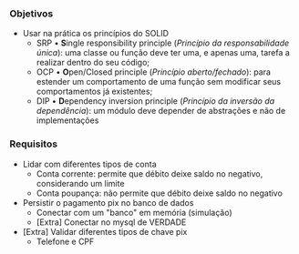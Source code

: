### Objetivos
  - Usar na prática os princípios do SOLID
    - SRP • **S**ingle responsibility principle (*Princípio da responsabilidade única*): uma classe ou função deve ter uma, e apenas uma, tarefa a realizar dentro do seu código;
    - OCP • **O**pen/Closed principle (*Princípio aberto/fechado*): para estender um comportamento de uma função sem modificar seus comportamentos já existentes;
    - DIP • **D**ependency inversion principle (*Princípio da inversão da dependência*): um módulo deve depender de abstrações e não de implementações

### Requisitos
  - Lidar com diferentes tipos de conta
    - Conta corrente: permite que débito deixe saldo no negativo, considerando um limite
    - Conta poupança: não permite que débito deixe saldo no negativo
  - Persistir o pagamento pix no banco de dados
    - Conectar com um "banco" em memória (simulação)
    - [Extra] Conectar no mysql de VERDADE
  - [Extra] Validar diferentes tipos de chave pix
    - Telefone e CPF